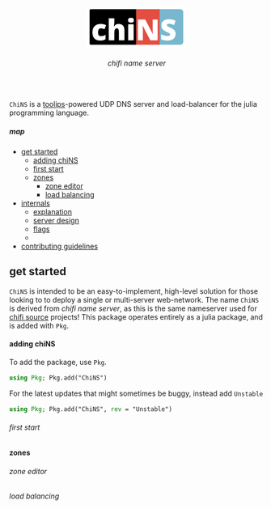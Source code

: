 <div align="center">
<img width="200" src="https://github.com/ChifiSource/image_dump/blob/main/chins/chifiNS.png"><img>
<h6>chifi name server</h6>
</br>
</div>


`ChiNS` is a [toolips](https://github.com/ChifiSource/Toolips.jl)-powered UDP DNS server and load-balancer for the julia programming language.

##### map
- [get started](#get-started)
  - [adding chiNS](#adding-chins)
  - [first start](#first-start)
  - [zones]()
    - [zone editor]()
    - [load balancing]()
- [internals]()
  - [explanation]()
  - [server design]()
  - [flags]()
  - []()
- [contributing guidelines]()
## get started
`ChiNS` is intended to be an easy-to-implement, high-level solution for those looking to to deploy a single or multi-server web-network. The name `ChiNS` is derived from *chifi name server*, as this is the same nameserver used for [chifi source](https://github.com/ChifiSource) projects! This package operates entirely as a julia package, and is added with `Pkg`.
#### adding chiNS
To add the package, use `Pkg`.
```julia
using Pkg; Pkg.add("ChiNS")
```
For the latest updates that might sometimes be buggy, instead add `Unstable`
```julia
using Pkg; Pkg.add("ChiNS", rev = "Unstable")
```
###### first start
#### zones
###### zone editor
###### load balancing
